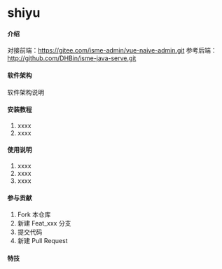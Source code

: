 # shiyu

#### 介绍
对接前端：https://gitee.com/isme-admin/vue-naive-admin.git
参考后端：http://github.com/DHBin/isme-java-serve.git

#### 软件架构
软件架构说明


#### 安装教程

1.  xxxx
2.  xxxx

#### 使用说明

1.  xxxx
2.  xxxx
3.  xxxx

#### 参与贡献

1.  Fork 本仓库
2.  新建 Feat_xxx 分支
3.  提交代码
4.  新建 Pull Request


#### 特技

